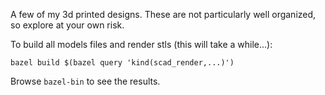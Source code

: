A few of my 3d printed designs. These are not particularly well organized, so explore at your own risk.

To build all models files and render stls (this will take a while...):

```{.sh}
bazel build $(bazel query 'kind(scad_render,...)')
```

Browse `bazel-bin` to see the results.
